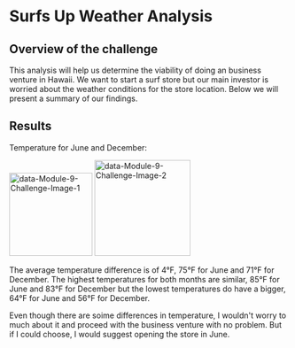 # Surfs Up Weather Analysis


## Overview of the challenge

This analysis will help us determine the viability of doing an business venture in Hawaii. We want to start a surf store but our main investor is worried about the weather conditions for the store location. Below we will present a summary of our findings.

## Results

Temperature for June and December:

<img width="150" alt="data-Module-9-Challenge-Image-1" src="https://user-images.githubusercontent.com/90527315/154172343-c44780a1-8e23-4232-9f38-2101becef7b2.png">


<img width="173" alt="data-Module-9-Challenge-Image-2" src="https://user-images.githubusercontent.com/90527315/154172478-2e3fad6d-0d0b-46d8-8ba2-8ec3105db679.png">

The average temperature difference is of 4°F, 75°F for June and 71°F for December. 
The highest temperatures for both months are similar, 85°F for June and 83°F for December but the lowest temperatures do have a bigger, 64°F for June and 56°F for December.

Even though there are soime differences in temperature, I wouldn't worry to much about it and proceed with the business venture with no problem. But if I could choose, I would suggest opening the store in June.
